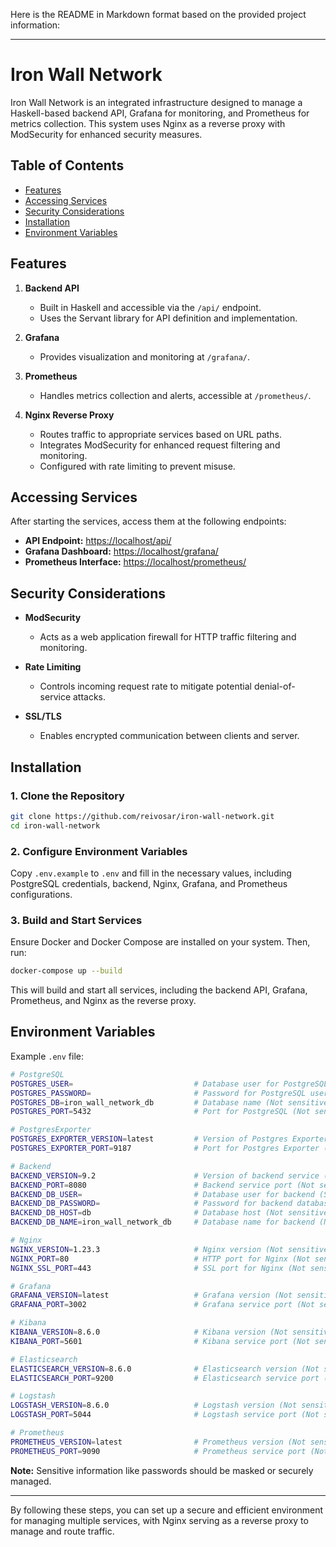 Here is the README in Markdown format based on the provided project information:

---

# Iron Wall Network

Iron Wall Network is an integrated infrastructure designed to manage a Haskell-based backend API, Grafana for monitoring, and Prometheus for metrics collection. This system uses Nginx as a reverse proxy with ModSecurity for enhanced security measures.

## Table of Contents
- [Features](#features)
- [Accessing Services](#accessing-services)
- [Security Considerations](#security-considerations)
- [Installation](#installation)
- [Environment Variables](#environment-variables)

## Features

1. **Backend API**  
   - Built in Haskell and accessible via the `/api/` endpoint.
   - Uses the Servant library for API definition and implementation.

2. **Grafana**  
   - Provides visualization and monitoring at `/grafana/`.

3. **Prometheus**  
   - Handles metrics collection and alerts, accessible at `/prometheus/`.

4. **Nginx Reverse Proxy**  
   - Routes traffic to appropriate services based on URL paths.
   - Integrates ModSecurity for enhanced request filtering and monitoring.
   - Configured with rate limiting to prevent misuse.

## Accessing Services
After starting the services, access them at the following endpoints:

- **API Endpoint:** [https://localhost/api/](https://localhost/api/)
- **Grafana Dashboard:** [https://localhost/grafana/](https://localhost/grafana/)
- **Prometheus Interface:** [https://localhost/prometheus/](https://localhost/prometheus/)

## Security Considerations

- **ModSecurity**  
   - Acts as a web application firewall for HTTP traffic filtering and monitoring.
  
- **Rate Limiting**  
   - Controls incoming request rate to mitigate potential denial-of-service attacks.
  
- **SSL/TLS**  
   - Enables encrypted communication between clients and server.

## Installation

### 1. Clone the Repository
```bash
git clone https://github.com/reivosar/iron-wall-network.git
cd iron-wall-network
```

### 2. Configure Environment Variables
Copy `.env.example` to `.env` and fill in the necessary values, including PostgreSQL credentials, backend, Nginx, Grafana, and Prometheus configurations.

### 3. Build and Start Services
Ensure Docker and Docker Compose are installed on your system. Then, run:
```bash
docker-compose up --build
```
This will build and start all services, including the backend API, Grafana, Prometheus, and Nginx as the reverse proxy.

## Environment Variables

Example `.env` file:
```bash
# PostgreSQL
POSTGRES_USER=                           # Database user for PostgreSQL (Sensitive)
POSTGRES_PASSWORD=                       # Password for PostgreSQL user (Sensitive)
POSTGRES_DB=iron_wall_network_db         # Database name (Not sensitive)
POSTGRES_PORT=5432                       # Port for PostgreSQL (Not sensitive)

# PostgresExporter
POSTGRES_EXPORTER_VERSION=latest         # Version of Postgres Exporter (Not sensitive)
POSTGRES_EXPORTER_PORT=9187              # Port for Postgres Exporter (Not sensitive)

# Backend
BACKEND_VERSION=9.2                      # Version of backend service (Not sensitive)
BACKEND_PORT=8080                        # Backend service port (Not sensitive)
BACKEND_DB_USER=                         # Database user for backend (Sensitive)
BACKEND_DB_PASSWORD=                     # Password for backend database user (Sensitive)
BACKEND_DB_HOST=db                       # Database host (Not sensitive)
BACKEND_DB_NAME=iron_wall_network_db     # Database name for backend (Not sensitive)

# Nginx
NGINX_VERSION=1.23.3                     # Nginx version (Not sensitive)
NGINX_PORT=80                            # HTTP port for Nginx (Not sensitive)
NGINX_SSL_PORT=443                       # SSL port for Nginx (Not sensitive)

# Grafana
GRAFANA_VERSION=latest                   # Grafana version (Not sensitive)
GRAFANA_PORT=3002                        # Grafana service port (Not sensitive)

# Kibana
KIBANA_VERSION=8.6.0                     # Kibana version (Not sensitive)
KIBANA_PORT=5601                         # Kibana service port (Not sensitive)

# Elasticsearch
ELASTICSEARCH_VERSION=8.6.0              # Elasticsearch version (Not sensitive)
ELASTICSEARCH_PORT=9200                  # Elasticsearch service port (Not sensitive)

# Logstash
LOGSTASH_VERSION=8.6.0                   # Logstash version (Not sensitive)
LOGSTASH_PORT=5044                       # Logstash service port (Not sensitive)

# Prometheus
PROMETHEUS_VERSION=latest                # Prometheus version (Not sensitive)
PROMETHEUS_PORT=9090                     # Prometheus service port (Not sensitive)
```

**Note:** Sensitive information like passwords should be masked or securely managed.

---

By following these steps, you can set up a secure and efficient environment for managing multiple services, with Nginx serving as a reverse proxy to manage and route traffic.
